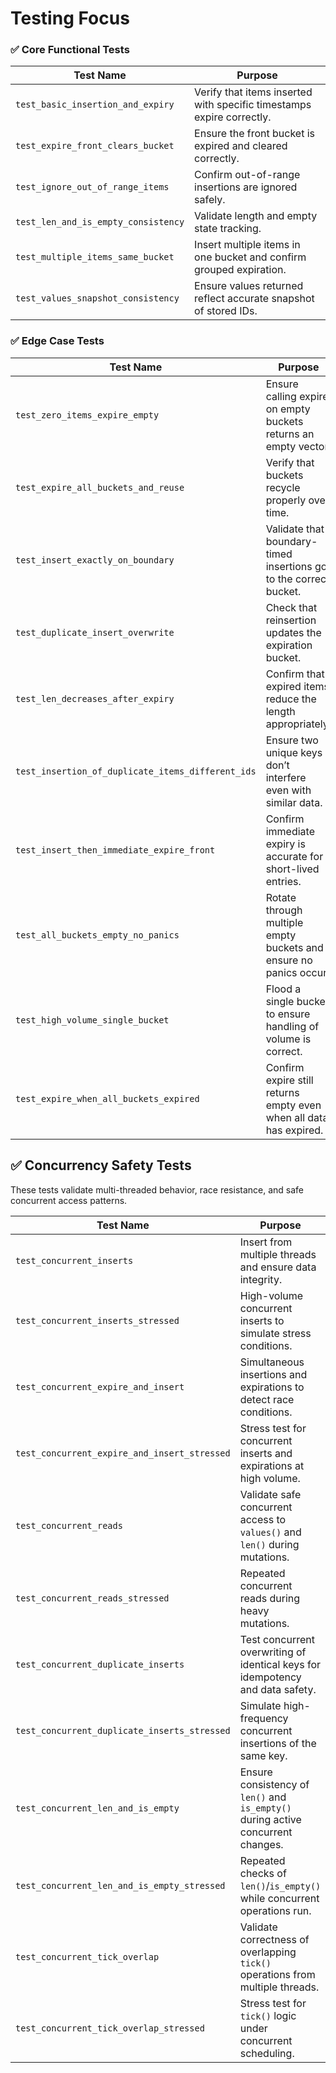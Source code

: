 # Testing Focus

### ✅ Core Functional Tests

| Test Name                        | Purpose                                                             |
|----------------------------------|---------------------------------------------------------------------|
| `test_basic_insertion_and_expiry` | Verify that items inserted with specific timestamps expire correctly. |
| `test_expire_front_clears_bucket` | Ensure the front bucket is expired and cleared correctly.           |
| `test_ignore_out_of_range_items` | Confirm out-of-range insertions are ignored safely.                 |
| `test_len_and_is_empty_consistency` | Validate length and empty state tracking.                      |
| `test_multiple_items_same_bucket` | Insert multiple items in one bucket and confirm grouped expiration. |
| `test_values_snapshot_consistency` | Ensure values returned reflect accurate snapshot of stored IDs.    |


### ✅ Edge Case Tests

| Test Name                                      | Purpose                                                                 |
|-----------------------------------------------|-------------------------------------------------------------------------|
| `test_zero_items_expire_empty`                | Ensure calling expire on empty buckets returns an empty vector.        |
| `test_expire_all_buckets_and_reuse`           | Verify that buckets recycle properly over time.                         |
| `test_insert_exactly_on_boundary`             | Validate that boundary-timed insertions go to the correct bucket.       |
| `test_duplicate_insert_overwrite`             | Check that reinsertion updates the expiration bucket.                   |
| `test_len_decreases_after_expiry`             | Confirm that expired items reduce the length appropriately.             |
| `test_insertion_of_duplicate_items_different_ids` | Ensure two unique keys don’t interfere even with similar data.     |
| `test_insert_then_immediate_expire_front`     | Confirm immediate expiry is accurate for short-lived entries.           |
| `test_all_buckets_empty_no_panics`            | Rotate through multiple empty buckets and ensure no panics occur.       |
| `test_high_volume_single_bucket`              | Flood a single bucket to ensure handling of volume is correct.          |
| `test_expire_when_all_buckets_expired`        | Confirm expire still returns empty even when all data has expired.      |


## ✅ Concurrency Safety Tests

These tests validate multi-threaded behavior, race resistance, and safe concurrent access patterns.

| **Test Name**                               | **Purpose**                                                                                     |
|--------------------------------------------|--------------------------------------------------------------------------------------------------|
| `test_concurrent_inserts`                  | Insert from multiple threads and ensure data integrity.                                          |
| `test_concurrent_inserts_stressed`         | High-volume concurrent inserts to simulate stress conditions.                                   |
| `test_concurrent_expire_and_insert`        | Simultaneous insertions and expirations to detect race conditions.                              |
| `test_concurrent_expire_and_insert_stressed` | Stress test for concurrent inserts and expirations at high volume.                           |
| `test_concurrent_reads`                    | Validate safe concurrent access to `values()` and `len()` during mutations.                     |
| `test_concurrent_reads_stressed`           | Repeated concurrent reads during heavy mutations.                                               |
| `test_concurrent_duplicate_inserts`        | Test concurrent overwriting of identical keys for idempotency and data safety.                  |
| `test_concurrent_duplicate_inserts_stressed` | Simulate high-frequency concurrent insertions of the same key.                               |
| `test_concurrent_len_and_is_empty`         | Ensure consistency of `len()` and `is_empty()` during active concurrent changes.                |
| `test_concurrent_len_and_is_empty_stressed` | Repeated checks of `len()`/`is_empty()` while concurrent operations run.                     |
| `test_concurrent_tick_overlap`             | Validate correctness of overlapping `tick()` operations from multiple threads.                  |
| `test_concurrent_tick_overlap_stressed`    | Stress test for `tick()` logic under concurrent scheduling.                                     |
